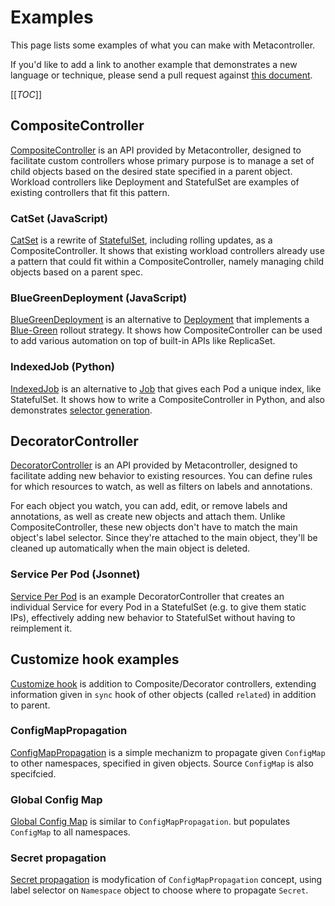 # Examples

This page lists some examples of what you can make with Metacontroller.

If you'd like to add a link to another example that demonstrates a new
language or technique, please send a pull request against
[this document](https://www.github.com/metacontroller/metacontroller/tree/master/docs/src/examples.md).

[[_TOC_]]

## CompositeController

[CompositeController](./api/compositecontroller.md)
is an API provided by Metacontroller, designed to facilitate
custom controllers whose primary purpose is to manage a set of child objects
based on the desired state specified in a parent object.
Workload controllers like Deployment and StatefulSet are examples of existing
controllers that fit this pattern.

### CatSet (JavaScript)

[CatSet](https://www.github.com/metacontroller/metacontroller/tree/master/examples/catset) is a rewrite of
[StatefulSet](https://kubernetes.io/docs/concepts/workloads/controllers/statefulset/),
including rolling updates, as a CompositeController.
It shows that existing workload controllers already use a pattern that could
fit within a CompositeController, namely managing child objects based on a
parent spec.

### BlueGreenDeployment (JavaScript)

[BlueGreenDeployment](https://www.github.com/metacontroller/metacontroller/tree/master/examples/bluegreen)
is an alternative to [Deployment](https://kubernetes.io/docs/concepts/workloads/controllers/deployment/)
that implements a [Blue-Green](https://martinfowler.com/bliki/BlueGreenDeployment.html)
rollout strategy.
It shows how CompositeController can be used to add various automation on top
of built-in APIs like ReplicaSet.

### IndexedJob (Python)

[IndexedJob](https://www.github.com/metacontroller/metacontroller/tree/master/examples/indexedjob)
is an alternative to [Job](https://kubernetes.io/docs/concepts/workloads/controllers/jobs-run-to-completion/)
that gives each Pod a unique index, like StatefulSet.
It shows how to write a CompositeController in Python, and also demonstrates
[selector generation](./api/compositecontroller.md#generate-selector).

## DecoratorController

[DecoratorController](./api/decoratorcontroller.md)
is an API provided by Metacontroller, designed to facilitate
adding new behavior to existing resources. You can define rules for which
resources to watch, as well as filters on labels and annotations.

For each object you watch, you can add, edit, or remove labels and annotations,
as well as create new objects and attach them. Unlike CompositeController,
these new objects don't have to match the main object's label selector.
Since they're attached to the main object, they'll be cleaned up automatically
when the main object is deleted.

### Service Per Pod (Jsonnet)

[Service Per Pod](https://www.github.com/metacontroller/metacontroller/tree/master/examples/service-per-pod)
is an example DecoratorController that creates an individual Service for
every Pod in a StatefulSet (e.g. to give them static IPs), effectively adding
new behavior to StatefulSet without having to reimplement it.

## Customize hook examples
[Customize hook](./api/customize.md) is addition to Composite/Decorator controllers, extending information given in `sync` hook of other objects (called `related`) in addition to parent.

### ConfigMapPropagation

[ConfigMapPropagation](https://www.github.com/metacontroller/metacontroller/tree/master/examples/configmappropagation) is
a simple mechanizm to propagate given `ConfigMap` to other namespaces, specified in given objects. Source `ConfigMap` is also specifcied.


### Global Config Map

[Global Config Map](https://www.github.com/metacontroller/metacontroller/tree/master/examples/globalconfigmap) is similar to `ConfigMapPropagation`. but populates `ConfigMap` to all namespaces.

### Secret propagation

[Secret propagation](https://www.github.com/metacontroller/metacontroller/tree/master/examples/secretpropagation) is modyfication of `ConfigMapPropagation` concept, 
using label selector on `Namespace` object to choose where to
propagate `Secret`.
